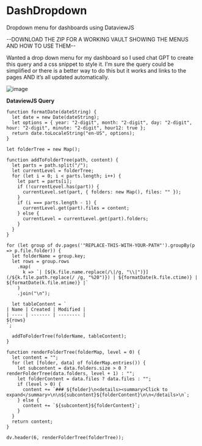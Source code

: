 # DashDropdown
Dropdown menu for dashboards using DataviewJS


--DOWNLOAD THE ZIP FOR A WORKING VAULT SHOWING THE MENUS AND HOW TO USE THEM--

Wanted a drop down menu for my dashboard so I used chat GPT to create this query and a css snippet to style it. I’m sure the query could be simplified or there is a better way to do this but it works and links to the pages AND it’s all updated automatically.

![image](https://github.com/n00bzorz/DashDropdown/assets/117250339/7028dc1b-8a78-47d3-a479-d1307b639892)

**DataviewJS Query**

```dataviewJS
function formatDate(dateString) {
  let date = new Date(dateString);
  let options = { year: "2-digit", month: "2-digit", day: "2-digit", hour: "2-digit", minute: "2-digit", hour12: true };
  return date.toLocaleString("en-US", options);
}

let folderTree = new Map();

function addToFolderTree(path, content) {
  let parts = path.split("/");
  let currentLevel = folderTree;
  for (let i = 0; i < parts.length; i++) {
    let part = parts[i];
    if (!currentLevel.has(part)) {
      currentLevel.set(part, { folders: new Map(), files: "" });
    }
    if (i === parts.length - 1) {
      currentLevel.get(part).files = content;
    } else {
      currentLevel = currentLevel.get(part).folders;
    }
  }
}

for (let group of dv.pages('"REPLACE-THIS-WITH-YOUR-PATH"').groupBy(p => p.file.folder)) {
  let folderName = group.key;
  let rows = group.rows
    .map(
      k => `| [${k.file.name.replace(/\|/g, "\\|")}](/${k.file.path.replace(/ /g, "%20")}) | ${formatDate(k.file.ctime)} | ${formatDate(k.file.mtime)} |`
    )
    .join("\n");

  let tableContent = `
| Name | Created | Modified |
| ---- | ------- | -------- |
${rows}
`;

  addToFolderTree(folderName, tableContent);
}

function renderFolderTree(folderMap, level = 0) {
  let content = "";
  for (let [folder, data] of folderMap.entries()) {
    let subcontent = data.folders.size > 0 ? renderFolderTree(data.folders, level + 1) : "";
    let folderContent = data.files ? data.files : "";
    if (level > 0) {
      content += `### ${folder}\n<details><summary>Click to expand</summary>\n\n${subcontent}${folderContent}\n\n</details>\n`;
    } else {
      content += `${subcontent}${folderContent}`;
    }
  }
  return content;
}

dv.header(6, renderFolderTree(folderTree));
```
